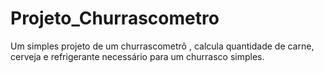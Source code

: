 # Projeto_Churrascometro
Um simples projeto de um churrascometrô , calcula quantidade de carne, cerveja e refrigerante necessário para um churrasco simples.

